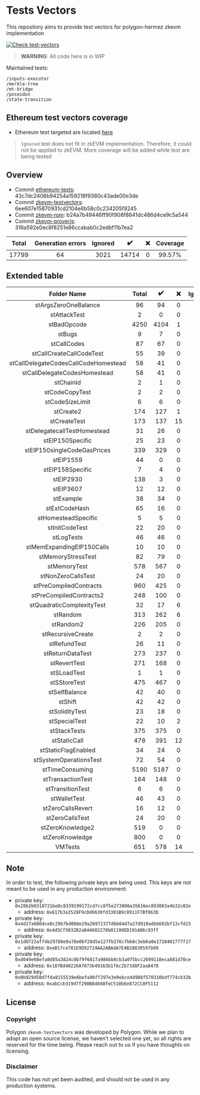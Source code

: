 # Tests Vectors
This repository aims to provide test vectors for polygon-hermez zkevm implementation

[![Check test-vectors](https://github.com/0xPolygonHermez/zkevm-testvectors/actions/workflows/main.yaml/badge.svg)](https://github.com/0xPolygonHermez/zkevm-testvectors/actions/workflows/main.yaml)

> **WARNING**: All code here is in WIP

Maintained tests:

```
/inputs-executor
/merkle-tree
/mt-bridge
/poseidon
/state-transition
```

## Ethereum test vectors coverage
- Ethereum test targeted are located [here](https://github.com/0xPolygonHermez/ethereum-tests/tree/test-vectors)
> `Ignored` test does not fit in zkEVM implementation. Therefore, it could not be applied to zkEVM.
> More coverage will be added while test are being tested

## Overview
- Commit [ethereum-tests](https://github.com/0xPolygonHermez/ethereum-tests/tree/test-vectors): 43c7dc2406b94254a159218f9380c43ade00e3de
- Commit [zkevm-testvectors](https://github.com/0xPolygonHermez/zkevm-testvectors): 6ee607e15870931cd2104e6b58c0c234205f9245
- Commit [zkevm-rom](https://github.com/0xPolygonHermez/zkevm-rom): b24a7b49446ff90f908f8641dc486d4ce9c5a544
- Commit [zkevm-proverjs](https://github.com/0xPolygonHermez/zkevm-proverjs): 316a592e0ec8f8251e86ccabab0c2edbf11b7ea2

| Total | Generation errors | Ignored | :heavy_check_mark: | :x: | Coverage |
|:-----:|:-----------------:|:-------:|:------------------:|:---:|:--------:|
| 17799 |         64        |  3021   |        14714       |  0  |  99.57%  |


## Extended table

|             Folder Name              | Total | :heavy_check_mark: | :x: | Ignored |  Cov   |
|:------------------------------------:|:-----:|:------------------:|:---:|:-------:|:------:|
|         stArgsZeroOneBalance         |  96   |         94         |  0  |    2    | 100.00 |
|             stAttackTest             |   2   |         0          |  0  |    2    | 100.00 |
|             stBadOpcode              | 4250  |        4104        |  1  |   145   | 99.98  |
|                stBugs                |   9   |         7          |  0  |    2    | 100.00 |
|             stCallCodes              |  87   |         67         |  0  |   20    | 100.00 |
|       stCallCreateCallCodeTest       |  55   |         39         |  0  |   16    | 100.00 |
| stCallDelegateCodesCallCodeHomestead |  58   |         41         |  0  |   17    | 100.00 |
|     stCallDelegateCodesHomestead     |  58   |         41         |  0  |   17    | 100.00 |
|              stChainId               |   2   |         1          |  0  |    1    | 100.00 |
|            stCodeCopyTest            |   2   |         2          |  0  |    0    | 100.00 |
|           stCodeSizeLimit            |   6   |         6          |  0  |    0    | 100.00 |
|              stCreate2               |  174  |        127         |  1  |   46    | 99.22  |
|             stCreateTest             |  173  |        137         | 15  |   21    | 90.13  |
|     stDelegatecallTestHomestead      |  31   |         26         |  0  |    5    | 100.00 |
|           stEIP150Specific           |  25   |         23         |  0  |    2    | 100.00 |
|     stEIP150singleCodeGasPrices      |  339  |        329         |  0  |   10    | 100.00 |
|              stEIP1559               |  44   |         0          |  0  |   44    | 100.00 |
|           stEIP158Specific           |   7   |         4          |  0  |    3    | 100.00 |
|              stEIP2930               |  138  |         3          |  0  |   135   | 100.00 |
|              stEIP3607               |  12   |         12         |  0  |    0    | 100.00 |
|              stExample               |  38   |         34         |  0  |    4    | 100.00 |
|            stExtCodeHash             |  65   |         16         |  0  |   49    | 100.00 |
|         stHomesteadSpecific          |   5   |         5          |  0  |    0    | 100.00 |
|            stInitCodeTest            |  22   |         20         |  0  |    2    | 100.00 |
|              stLogTests              |  46   |         46         |  0  |    0    | 100.00 |
|      stMemExpandingEIP150Calls       |  10   |         10         |  0  |    0    | 100.00 |
|          stMemoryStressTest          |  82   |         79         |  0  |    3    | 100.00 |
|             stMemoryTest             |  578  |        567         |  0  |   11    | 100.00 |
|          stNonZeroCallsTest          |  24   |         20         |  0  |    4    | 100.00 |
|        stPreCompiledContracts        |  960  |        425         |  0  |   535   | 100.00 |
|       stPreCompiledContracts2        |  248  |        100         |  0  |   148   | 100.00 |
|      stQuadraticComplexityTest       |  32   |         17         |  6  |    9    | 73.91  |
|               stRandom               |  313  |        262         |  6  |   45    | 97.76  |
|              stRandom2               |  226  |        205         |  0  |   21    | 100.00 |
|          stRecursiveCreate           |   2   |         2          |  0  |    0    | 100.00 |
|             stRefundTest             |  26   |         11         |  0  |   15    | 100.00 |
|           stReturnDataTest           |  273  |        237         |  0  |   36    | 100.00 |
|             stRevertTest             |  271  |        168         |  0  |   103   | 100.00 |
|             stSLoadTest              |   1   |         1          |  0  |    0    | 100.00 |
|             stSStoreTest             |  475  |        467         |  0  |    8    | 100.00 |
|            stSelfBalance             |  42   |         40         |  0  |    2    | 100.00 |
|               stShift                |  42   |         42         |  0  |    0    | 100.00 |
|            stSolidityTest            |  23   |         18         |  0  |    5    | 100.00 |
|            stSpecialTest             |  22   |         10         |  2  |   10    | 83.33  |
|             stStackTests             |  375  |        375         |  0  |    0    | 100.00 |
|             stStaticCall             |  478  |        391         | 12  |   75    | 97.02  |
|         stStaticFlagEnabled          |  34   |         24         |  0  |   10    | 100.00 |
|        stSystemOperationsTest        |  72   |         54         |  0  |   18    | 100.00 |
|           stTimeConsuming            | 5190  |        5187        |  0  |    3    | 100.00 |
|          stTransactionTest           |  164  |        148         |  0  |   16    | 100.00 |
|           stTransitionTest           |   6   |         6          |  0  |    0    | 100.00 |
|             stWalletTest             |  46   |         43         |  0  |    3    | 100.00 |
|          stZeroCallsRevert           |  16   |         12         |  0  |    4    | 100.00 |
|           stZeroCallsTest            |  24   |         20         |  0  |    4    | 100.00 |
|           stZeroKnowledge2           |  519  |         0          |  0  |   519   | 100.00 |
|           stZeroKnowledge            |  800  |         0          |  0  |   800   | 100.00 |
|               VMTests                |  651  |        578         | 14  |   59    | 97.64  |


## Note
In order to test, the following private keys are being used. This keys are not meant to be used in any production environment:
- private key: `0x28b2b0318721be8c8339199172cd7cc8f5e273800a35616ec893083a4b32c02e`
  - address: `0x617b3a3528F9cDd6630fd3301B9c8911F7Bf063D`
- private key: `0x4d27a600dce8c29b7bd080e29a26972377dbb04d7a27d919adbb602bf13cfd23`
  - address: `0x4d5Cf5032B2a844602278b01199ED191A86c93ff`
- private key: `0x1d0722aff4b29780e9a78e0bf28d5e127fb276cfbb0c3eb6a0e1728401777f17`
  - address: `0xeB17ce701E9D92724AA2ABAdA7E4B28830597Dd9`
- private key: `0xd049e68efa0d85a3824c0b79f6817a986bb0cb3a075bcc2699118eca881d70ce`
  - address: `0x187Bd40226A7073b49163b1f6c2b73d8F2aa8478`
- private key: `0x0b929d50d7fda8155539e6befa96ff297e3e9ebce4d908f570310bdf774cb32b`
  - address: `0xabCcEd19d7f290B84608feC510bEe872CC8F5112`

## License

### Copyright
Polygon `zkevm-testvectors` was developed by Polygon. While we plan to adopt an open source license, we haven’t selected one yet, so all rights are reserved for the time being. Please reach out to us if you have thoughts on licensing.

### Disclaimer
This code has not yet been audited, and should not be used in any production systems.